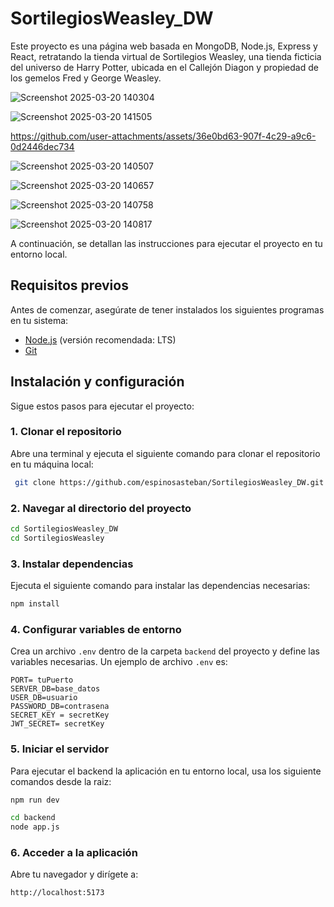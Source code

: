 # SortilegiosWeasley_DW

Este proyecto es una página web basada en MongoDB, Node.js, Express y React, retratando la tienda virtual de Sortilegios Weasley, una tienda ficticia del universo de Harry Potter, ubicada en el Callejón Diagon y propiedad de los gemelos Fred y George Weasley.

![Screenshot 2025-03-20 140304](https://github.com/user-attachments/assets/de0f3880-8c8f-4f55-b7cf-da8f73ce52bd)

![Screenshot 2025-03-20 141505](https://github.com/user-attachments/assets/15f60466-5bb7-495b-a68f-0f9b0e8ce6bb)

https://github.com/user-attachments/assets/36e0bd63-907f-4c29-a9c6-0d2446dec734

![Screenshot 2025-03-20 140507](https://github.com/user-attachments/assets/69973c6d-5502-453b-912d-691a73d75354)

![Screenshot 2025-03-20 140657](https://github.com/user-attachments/assets/9718489e-5f4d-4787-b254-e291e7e26cc6)

![Screenshot 2025-03-20 140758](https://github.com/user-attachments/assets/2bd8b697-2515-4553-a2b6-9cd273883310)

![Screenshot 2025-03-20 140817](https://github.com/user-attachments/assets/6f00791e-dab2-4fa8-a267-ff192f2324ba)

A continuación, se detallan las instrucciones para ejecutar el proyecto en tu entorno local.

## Requisitos previos

Antes de comenzar, asegúrate de tener instalados los siguientes programas en tu sistema:

- [Node.js](https://nodejs.org/) (versión recomendada: LTS)
- [Git](https://git-scm.com/)

## Instalación y configuración

Sigue estos pasos para ejecutar el proyecto:

### 1. Clonar el repositorio

Abre una terminal y ejecuta el siguiente comando para clonar el repositorio en tu máquina local:

```bash
 git clone https://github.com/espinosasteban/SortilegiosWeasley_DW.git
```

### 2. Navegar al directorio del proyecto

```bash
cd SortilegiosWeasley_DW
cd SortilegiosWeasley
```

### 3. Instalar dependencias

Ejecuta el siguiente comando para instalar las dependencias necesarias:

```bash
npm install
```

### 4. Configurar variables de entorno

Crea un archivo `.env` dentro de la carpeta `backend` del proyecto y define las variables necesarias. Un ejemplo de archivo `.env` es:

```env
PORT= tuPuerto
SERVER_DB=base_datos
USER_DB=usuario
PASSWORD_DB=contrasena
SECRET_KEY = secretKey
JWT_SECRET= secretKey
```

### 5. Iniciar el servidor

Para ejecutar el backend la aplicación en tu entorno local, usa los siguiente comandos desde la raiz:
```bash
npm run dev
```
```bash
cd backend
node app.js
```

### 6. Acceder a la aplicación

Abre tu navegador y dirígete a:

```
http://localhost:5173
```
